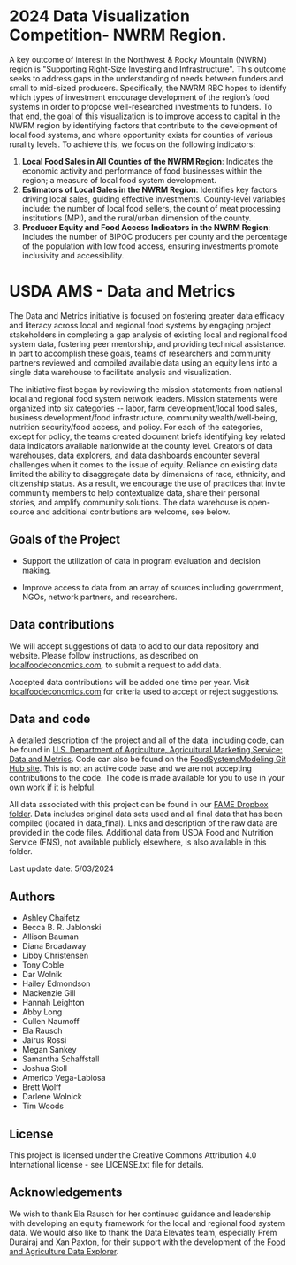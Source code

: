 # 2024 Data Visualization Competition- NWRM Region. 
A key outcome of interest in the Northwest & Rocky Mountain (NWRM) region is "Supporting Right-Size Investing and Infrastructure". This outcome seeks to address gaps in the understanding of needs between funders and small to mid-sized producers. Specifically, the NWRM RBC hopes to identify which types of investment encourage development of the region’s food systems in order to propose well-researched investments to funders. To that end, the goal of this visualization is to improve access to capital in the NWRM region by identifying factors that contribute to the development of local food systems, and where opportunity exists for counties of various rurality levels. To achieve this, we focus on the following indicators:
1. **Local Food Sales in All Counties of the NWRM Region**: Indicates the economic activity and performance of food businesses within the region; a measure of local food system development.
2. **Estimators of Local Sales in the NWRM Region**: Identifies key factors driving local sales, guiding effective investments. County-level variables include: the number of local food sellers, the count of meat processing institutions (MPI), and the rural/urban dimension of the county.
3. **Producer Equity and Food Access Indicators in the NWRM Region**: Includes the number of BIPOC producers per county and the percentage of the population with low food access, ensuring investments promote inclusivity and accessibility.


# USDA AMS - Data and Metrics

The Data and Metrics initiative is focused on fostering greater data efficacy and literacy across local and regional food systems by engaging project stakeholders in completing a gap analysis of existing local and regional food system data, fostering peer mentorship, and providing technical assistance. In part to accomplish these goals, teams of researchers and community partners reviewed and compiled available data using an equity lens into a single data warehouse to facilitate analysis and visualization.

The initiative first began by reviewing the mission statements from national local and regional food system network leaders. Mission statements were organized into six categories -- labor, farm development/local food sales, business development/food infrastructure, community wealth/well-being, nutrition security/food access, and policy. For each of the categories, except for policy, the teams created document briefs identifying key related data indicators available nationwide at the county level. Creators of data warehouses, data explorers, and data dashboards encounter several challenges when it comes to the issue of equity. Reliance on existing data limited the ability to disaggregate data by dimensions of race, ethnicity, and citizenship status. As a result, we encourage the use of practices that invite community members to help contextualize data, share their personal stories, and amplify community solutions. The data warehouse is open-source and additional contributions are welcome, see below.

## Goals of the Project

-   Support the utilization of data in program evaluation and decision making.

-   Improve access to data from an array of sources including government, NGOs, network partners, and researchers.

## Data contributions

We will accept suggestions of data to add to our data repository and website. Please follow instructions, as described on [localfoodeconomics.com](https://localfoodeconomics.com/data/recommendations/), to submit a request to add data.

Accepted data contributions will be added one time per year. Visit [localfoodeconomics.com](https://localfoodeconomics.com/data/recommendations/) for criteria used to accept or reject suggestions.

## Data and code

A detailed description of the project and all of the data, including code, can be found in [U.S. Department of Agriculture, Agricultural Marketing Service: Data and Metrics](https://allison-bauman.quarto.pub/usda-ams-datametrics/). Code can also be found on the [FoodSystemsModeling Git Hub site](https://github.com/FoodSystemsModeling/DataWarehouse). This is not an active code base and we are not accepting contributions to the code. The code is made available for you to use in your own work if it is helpful.

All data associated with this project can be found in our [FAME Dropbox folder](https://www.dropbox.com/sh/glpu4blo1y5qvfj/AAD3mc8jD1-VlIr47JVWF7sya?st=4qnsgs7f&dl=0). Data includes original data sets used and all final data that has been compiled (located in data_final). Links and description of the raw data are provided in the code files. Additional data from USDA Food and Nutrition Service (FNS), not available publicly elsewhere, is also available in this folder.

Last update date: 5/03/2024

## Authors

-   Ashley Chaifetz
-   Becca B. R. Jablonski
-   Allison Bauman
-   Diana Broadaway
-   Libby Christensen
-   Tony Coble
-   Dar Wolnik
-   Hailey Edmondson
-   Mackenzie Gill
-   Hannah Leighton
-   Abby Long
-   Cullen Naumoff
-   Ela Rausch
-   Jairus Rossi
-   Megan Sankey
-   Samantha Schaffstall
-   Joshua Stoll
-   Americo Vega-Labiosa
-   Brett Wolff
-   Darlene Wolnick
-   Tim Woods

## License

This project is licensed under the Creative Commons Attribution 4.0 International license - see LICENSE.txt file for details.

## Acknowledgements

We wish to thank Ela Rausch for her continued guidance and leadership with developing an equity framework for the local and regional food system data. We would also like to thank the Data Elevates team, especially Prem Durairaj and Xan Paxton, for their support with the development of the [Food and Agriculture Data Explorer](https://localfoodeconomics.com/data/).
